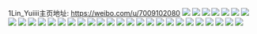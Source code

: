 1Lin_Yuiiii主页地址: https://weibo.com/u/7009102080 
![](https://wx4.sinaimg.cn/mw2000/007EltDyly1h9dy4amhfoj30u0140117.jpg) 
![](https://wx4.sinaimg.cn/mw2000/007EltDyly1h9dy4bjp03j30u0141dsk.jpg) 
![](https://wx4.sinaimg.cn/mw2000/007EltDyly1h9dy49wbecj30u013zdmd.jpg) 
![](https://wx4.sinaimg.cn/mw2000/007EltDyly1h9dy4caeq8j30u014kqco.jpg) 
![](https://wx4.sinaimg.cn/mw2000/007EltDyly1h9dy4cytpcj30u0140dpb.jpg) 
![](https://wx4.sinaimg.cn/mw2000/007EltDyly1h9dy4dugx4j30u0140do0.jpg) 
![](https://wx4.sinaimg.cn/mw2000/007EltDyly1h9dy4eprndj30u0140gus.jpg) 
![](https://wx4.sinaimg.cn/mw2000/007EltDyly1h9dy4fn5awj30u014ltmg.jpg) 
![](https://wx4.sinaimg.cn/mw2000/007EltDyly1h9dy4iq8i3j30u01407dx.jpg) 
![](https://wx4.sinaimg.cn/mw2000/007EltDyly1h9d5fj9e2hj30wr0uz42m.jpg) 
![](https://wx4.sinaimg.cn/mw2000/007EltDyly1h99hsukymfj30zk1begtf.jpg) 
![](https://wx4.sinaimg.cn/mw2000/007EltDyly1h99hsuco87j30zk1b0dp6.jpg) 
![](https://wx4.sinaimg.cn/mw2000/007EltDyly1h93p5ovt50j32eo37kkjn.jpg) 
![](https://wx4.sinaimg.cn/mw2000/007EltDyly1h3jrm0b3zfj30zq1jvwsf.jpg) 
![](https://wx4.sinaimg.cn/mw2000/007EltDyly1h3jrm1dag1j30u00vin7z.jpg) 
![](https://wx4.sinaimg.cn/mw2000/007EltDyly1h3jrm3r78zj32bb340b2b.jpg) 
![](https://wx4.sinaimg.cn/mw2000/007EltDyly1h3jrm4vzrvj31rp2cx7wi.jpg) 
![](https://wx4.sinaimg.cn/mw2000/007EltDyly1h3jrm5tfvgj32c0340u0y.jpg) 
![](https://wx4.sinaimg.cn/mw2000/007EltDyly1h3jrm6cn9qj30ty146ai9.jpg) 
![](https://wx4.sinaimg.cn/mw2000/007EltDyly1h3bqffz5u4j32c0340b2a.jpg) 
![](https://wx4.sinaimg.cn/mw2000/007EltDyly1h3bqfishpqj32c0340npe.jpg) 
![](https://wx4.sinaimg.cn/mw2000/007EltDyly1h3bqg17h1xj32c02c0u0x.jpg) 
![](https://wx4.sinaimg.cn/mw2000/007EltDyly1h3bqg0r157j32c02c0u0x.jpg) 
![](https://wx4.sinaimg.cn/mw2000/007EltDyly1h2r15rc9yoj32522ur7wi.jpg) 
![](https://wx4.sinaimg.cn/mw2000/007EltDyly1h2r15t4uphj32aa29tu0y.jpg) 
![](https://wx4.sinaimg.cn/mw2000/007EltDyly1h2r15x0w1yj32c033y1kz.jpg) 
![](https://wx4.sinaimg.cn/mw2000/007EltDyly1h2kvvwm3jzj30u014043e.jpg) 
![](https://wx4.sinaimg.cn/mw2000/007EltDyly1h2kvvxc64vj30n03dk4gx.jpg) 
![](https://wx4.sinaimg.cn/mw2000/007EltDyly1h2kvvxwavaj30u0140qe1.jpg) 
![](https://wx4.sinaimg.cn/mw2000/007EltDyly1h2kvvw65gij30u01407ca.jpg) 
![](https://wx4.sinaimg.cn/mw2000/007EltDyly1h2kvvy9h0oj30u0141jye.jpg) 
